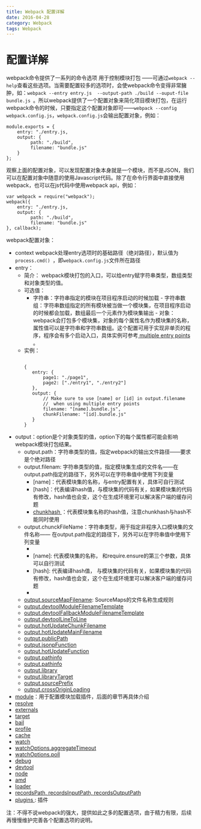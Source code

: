 ```yaml
---
title: Webpack 配置详解
date: 2016-04-28
category: Webpack
tags: Webpack
---
```


# 配置详解
webpack命令提供了一系列的命令选项 用于控制模块打包 ——可通过`webpack --help`查看这些选项。当需要配置较多的选项时，会使webpack命令变得非常臃肿，如：`webpack --entry entry.js  --output-path ./build --ouput-file bundle.js `。所以webpack提供了一个配置对象来简化项目模块打包，在运行webpack命令的时候，只要指定这个配置对象即可——`webpack --config webpack.config.js`，`webpack.config.js`会输出配置对象，例如：
```
module.exports = {
    entry: "./entry.js,
    output: {
         path: "./build",
         filename: "bundle.js"
    }
};
```


观察上面的配置对象，可以发现配置对象本身就是一个模块，而不是JSON，我们可以在配置对象中随意的使用Javascript代码。除了在命令行界面中直接使用webpack，也可以在js代码中使用webpack api，例如：
```
var webpack = require("webpack");
webpack({
    entry: "./entry.js,
    output: {
         path: "./build",
         filename: "bundle.js"
}, callback);
```


webpack配置对象：
- context
    webpack处理entry选项时的基础路径（绝对路径），默认值为`process.cmd() `，即`webpack.config.js`文件所在路径
- entry：
    - 简介： webpack模块打包的入口，可以给entry赋字符串类型，数组类型和对象类型的值。
    - 可选值：
         - 字符串：字符串指定的模块在项目程序启动的时候加载
          - 字符串数组：字符串数组指定的所有模块被当做一个模块集，在项目程序启动的时候都会加载，数组最后一个元素作为模块集输出
          - 对象：webpack会打包多个模块集，对象的每个属性名作为模块集的名称，属性值可以是字符串和字符串数组。这个配置可用于实现非单页的程序，程序会有多个启动入口，具体实例可参考[ multiple entry points ]( https://github.com/webpack/webpack/tree/master/examples/multiple-entry-points )。
    - 实例：
         ```

        {
            entry: {
                page1: "./page1",
                page2: ["./entry1", "./entry2"]
            },
            output: {
                // Make sure to use [name] or [id] in output.filename
                //  when using multiple entry points
                filename: "[name].bundle.js",
                chunkFilename: "[id].bundle.js"
            }
        }
         ```
- output：option是个对象类型的值，option下的每个属性都可能会影响webpack模块打包结果。
    - output.path：字符串类型的值，指定webpack的输出文件路径——要求是个绝对路径
    - output.filenam: 字符串类型的值，指定模块集生成的文件名——在output.path指定的路径下，另外可以在字符串值中使用下列变量
         - [name]：代表模块集的名称，与entry配置有关，具体可自行测试
         - [hash]：代表编译hash值，与模块集的代码有关，如果模块集的代码有修改，hash值也会变，这个在生成环境里可以解决客户端的缓存问题
         - [ chunkhash ]：代表模块集名称的hash值，注意chunkhash与hash不能同时使用
     - output.chunckFileName：字符串类型，用于指定非程序入口模块集的文件名称—— 在output.path指定的路径下，另外可以在字符串值中使用下列变量
         -  [id]: 代表模块集的id
         -  [name]: 代表模块集的名称， 和require.ensure的第三个参数，具体可以自行测试
         -  [hash]: 代表编译hash值， 与模块集的代码有关，如果模块集的代码有修改，hash值也会变，这个在生成环境里可以解决客户端的缓存问题
         -  [chunkhash]:  代表模块集名称的hash值，注意chunkhash与hash不能同时使用
    - [ output.sourceMapFilename]( http://webpack.github.io/docs/configuration.html#output-sourcemapfilename ): SourceMaps的文件名称生成规则
     - [ output.devtoolModuleFilenameTemplate ]( http://webpack.github.io/docs/configuration.html#output-devtoolmodulefilenametemplate )
    - [ output.devtoolFallbackModuleFilenameTemplate ]( http://webpack.github.io/docs/configuration.html#output-devtoolfallbackmodulefilenametemplate )
    - [ output.devtoolLineToLine ]( http://webpack.github.io/docs/configuration.html#output-devtoollinetoline )
    - [ output.hotUpdateChunkFilename]( http://webpack.github.io/docs/configuration.html#output-hotupdatechunkfilename)
    - [ output.hotUpdateMainFilename ]( http://webpack.github.io/docs/configuration.html#output-hotupdatemainfilename )
    - [ output.publicPath ]( http://webpack.github.io/docs/configuration.html#output-publicpath )
    - [ output.jsonpFunction ]( http://webpack.github.io/docs/configuration.html#output-jsonpfunction )
    - [ output.hotUpdateFunction ]( http://webpack.github.io/docs/configuration.html#output-hotupdatefunction )
    - [ output.pathinfo ]( http://webpack.github.io/docs/configuration.html#output-pathinfo )
    - [ output.pathinfo ]( http://webpack.github.io/docs/configuration.html#output-library )
    - [ output.library ]( http://webpack.github.io/docs/configuration.html#output-library )
    - [ output.libraryTarget ]( http://webpack.github.io/docs/configuration.html#output-librarytarget )
    - [ output.sourcePrefix ]( http://webpack.github.io/docs/configuration.html#output-sourceprefix )
    - [ output.crossOriginLoading]( http://webpack.github.io/docs/configuration.html#output-crossoriginloading )
- [module]( http://webpack.github.io/docs/configuration.html#module )：用于配置模块加载插件，后面的章节再具体介绍
- [ resolve ]( http://webpack.github.io/docs/configuration.html#resolve )
- [ externals ]( http://webpack.github.io/docs/configuration.html#externals )
- [ target ]( http://webpack.github.io/docs/configuration.html#target )
- [ bail ]( http://webpack.github.io/docs/configuration.html#bail )
- [ profile ]( http://webpack.github.io/docs/configuration.html#profile )
- [ cache ]( http://webpack.github.io/docs/configuration.html#cache )
- [ watch ]( http://webpack.github.io/docs/configuration.html#watch )
- [ watchOptions.aggregateTimeout ]( http://webpack.github.io/docs/configuration.html#watchoptions-aggregatetimeout )
- [ watchOptions.poll ]( http://webpack.github.io/docs/configuration.html#watchoptions-poll )
- [ debug ]( http://webpack.github.io/docs/configuration.html#debug )
- [ devtool ]( http://webpack.github.io/docs/configuration.html#devtool )
- [ node ]( http://webpack.github.io/docs/configuration.html#node )
- [ amd ]( http://webpack.github.io/docs/configuration.html#amd )
- [ loader ]( http://webpack.github.io/docs/configuration.html#loader )
- [ recordsPath, recordsInputPath, recordsOutputPath ]( http://webpack.github.io/docs/configuration.html#recordspath-recordsinputpath-recordsoutputpath )
- [ plugins ]( http://webpack.github.io/docs/configuration.html#plugins): 插件


注：不得不说webpack的强大，提供如此之多的配置选项，由于精力有限，后续再慢慢维护完善各个配置选项的说明。
